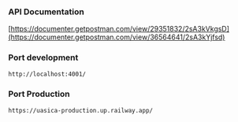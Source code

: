 ### API Documentation
[https://documenter.getpostman.com/view/29351832/2sA3kVkgsD](https://documenter.getpostman.com/view/36564641/2sA3kYjfsd)

### Port development
```bash
http://localhost:4001/

```
### Port Production
```bash
https://uasica-production.up.railway.app/

```
